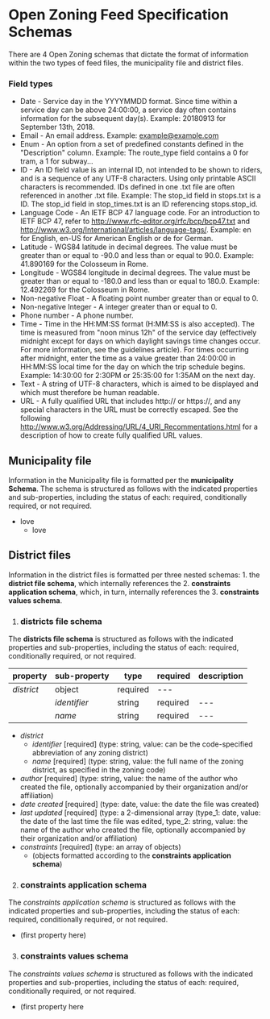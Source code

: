 # Open Zoning Feed Specification Schemas

There are 4 Open Zoning schemas that dictate the format of information within the two types of feed files, the municipality file and district files.

### Field types
* Date - Service day in the YYYYMMDD format. Since time within a service day can be above 24:00:00, a service day often contains information for the subsequent day(s).
Example: 20180913 for September 13th, 2018.
* Email - An email address.
  Example: example@example.com
* Enum - An option from a set of predefined constants defined in the "Description" column.
Example: The route_type field contains a 0 for tram, a 1 for subway...
* ID - An ID field value is an internal ID, not intended to be shown to riders, and is a sequence of any UTF-8 characters. Using only printable ASCII characters is recommended. IDs defined in one .txt file are often referenced in another .txt file.
Example: The stop_id field in stops.txt is a ID. The stop_id field in stop_times.txt is an ID referencing stops.stop_id.
* Language Code - An IETF BCP 47 language code. For an introduction to IETF BCP 47, refer to http://www.rfc-editor.org/rfc/bcp/bcp47.txt and http://www.w3.org/International/articles/language-tags/.
Example: en for English, en-US for American English or de for German.
* Latitude - WGS84 latitude in decimal degrees. The value must be greater than or equal to -90.0 and less than or equal to 90.0.
Example: 41.890169 for the Colosseum in Rome.
* Longitude - WGS84 longitude in decimal degrees. The value must be greater than or equal to -180.0 and less than or equal to 180.0.
Example: 12.492269 for the Colosseum in Rome.
* Non-negative Float - A floating point number greater than or equal to 0.
* Non-negative Integer - A integer greater than or equal to 0.
* Phone number - A phone number.
* Time - Time in the HH:MM:SS format (H:MM:SS is also accepted). The time is measured from "noon minus 12h" of the service day (effectively midnight except for days on which daylight savings time changes occur. For more information, see the guidelines article). For times occurring after midnight, enter the time as a value greater than 24:00:00 in HH:MM:SS local time for the day on which the trip schedule begins.
Example: 14:30:00 for 2:30PM or 25:35:00 for 1:35AM on the next day.
* Text - A string of UTF-8 characters, which is aimed to be displayed and which must therefore be human readable.
* URL - A fully qualified URL that includes http:// or https://, and any special characters in the URL must be correctly escaped. See the following http://www.w3.org/Addressing/URL/4_URI_Recommentations.html for a description of how to create fully qualified URL values.

## Municipality file  

Information in the Municipality file is formatted per the **municipality Schema**. The schema is structured as follows with the indicated properties and sub-properties, including the status of each: required, conditionally required, or not required.
* love
  - love

## District files  

Information in the district files is formatted per three nested schemas: 1. the **district file schema**, which internally references the 2. **constraints application schema**, which, in turn, internally references the 3. **constraints values schema**. 

1. ### districts file schema  
The **districts file schema** is structured as follows with the indicated properties and sub-properties, including the status of each: required, conditionally required, or not required.

| property | sub-property | type | required | description |
| --- | --- | --- | --- | --- |
| *district* | object | required | --- |
| | *identifier* |string | required | --- |
| | *name* | string | required | --- |



* *district*
  * *identifier* [required] (type: string, value: can be the code-specified abbreviation of any zoning district)
  * *name* [required] (type: string, value: the full name of the zoning district, as specified in the zoning code)
* *author* [required] (type: string, value: the name of the author who created the file, optionally accompanied by their organization and/or affiliation)
* *date created* [required] (type: date, value: the date the file was created)
* *last updated* [required] (type: a 2-dimensional array (type_1: date, value: the date of the last time the file was edited, type_2: string, value: the name of the author who created the file, optionally accompanied by their organization and/or affiliation)
* *constraints* [required] (type: an array of objects)
  * (objects formatted according to the **constraints application schema**)

2. ### constraints application schema  
The *constraints application schema* is structured as follows with the indicated properties and sub-properties, including the status of each: required, conditionally required, or not required.
* (first property here)

3. ### constraints values schema   
The *constraints values schema* is structured as follows with the indicated properties and sub-properties, including the status of each: required, conditionally required, or not required.
* (first property here


